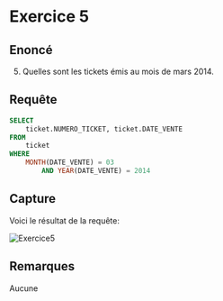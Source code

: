 # Exercice 5

## Enoncé

5. Quelles sont les tickets émis au mois de mars 2014.

## Requête

``` sql
SELECT 
    ticket.NUMERO_TICKET, ticket.DATE_VENTE
FROM
    ticket
WHERE
    MONTH(DATE_VENTE) = 03
        AND YEAR(DATE_VENTE) = 2014
```

## Capture

Voici le résultat de la requête:

![Exercice5](exercice5.png)

## Remarques
Aucune